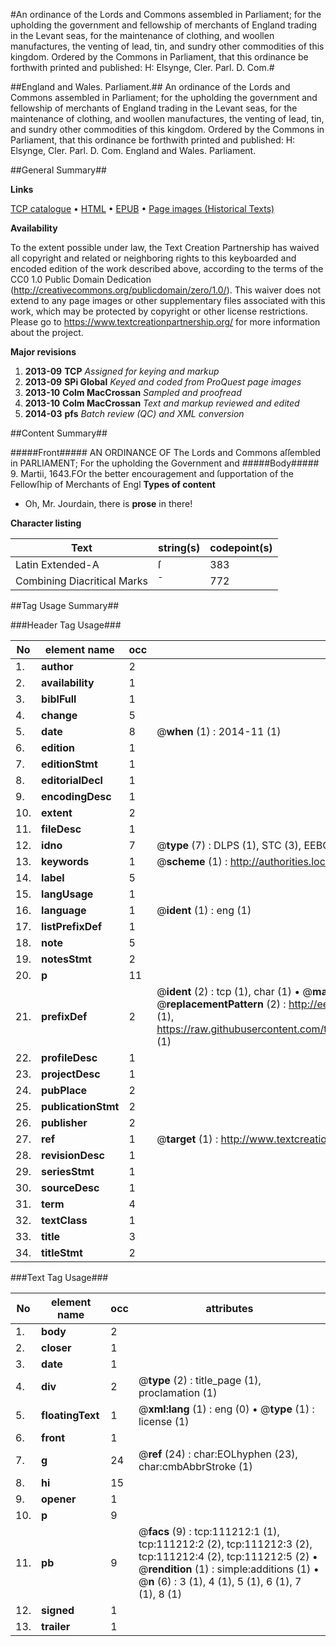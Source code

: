 #An ordinance of the Lords and Commons assembled in Parliament; for the upholding the government and fellowship of merchants of England trading in the Levant seas, for the maintenance of clothing, and woollen manufactures, the venting of lead, tin, and sundry other commodities of this kingdom. Ordered by the Commons in Parliament, that this ordinance be forthwith printed and published: H: Elsynge, Cler. Parl. D. Com.#

##England and Wales. Parliament.##
An ordinance of the Lords and Commons assembled in Parliament; for the upholding the government and fellowship of merchants of England trading in the Levant seas, for the maintenance of clothing, and woollen manufactures, the venting of lead, tin, and sundry other commodities of this kingdom. Ordered by the Commons in Parliament, that this ordinance be forthwith printed and published: H: Elsynge, Cler. Parl. D. Com.
England and Wales. Parliament.

##General Summary##

**Links**

[TCP catalogue](http://www.ota.ox.ac.uk/tcp/)  • 
[HTML](http://tei.it.ox.ac.uk/tcp/Texts-HTML/free/A83/A83288.html)  • 
[EPUB](http://tei.it.ox.ac.uk/tcp/Texts-EPUB/free/A83/A83288.epub) • 
[Page images (Historical Texts)](https://historicaltexts.jisc.ac.uk/eebo-99859146e)

**Availability**

To the extent possible under law, the Text Creation Partnership has waived all copyright and related or neighboring rights to this keyboarded and encoded edition of the work described above, according to the terms of the CC0 1.0 Public Domain Dedication (http://creativecommons.org/publicdomain/zero/1.0/). This waiver does not extend to any page images or other supplementary files associated with this work, which may be protected by copyright or other license restrictions. Please go to https://www.textcreationpartnership.org/ for more information about the project.

**Major revisions**

1. __2013-09__ __TCP__ *Assigned for keying and markup*
1. __2013-09__ __SPi Global__ *Keyed and coded from ProQuest page images*
1. __2013-10__ __Colm MacCrossan__ *Sampled and proofread*
1. __2013-10__ __Colm MacCrossan__ *Text and markup reviewed and edited*
1. __2014-03__ __pfs__ *Batch review (QC) and XML conversion*

##Content Summary##

#####Front#####
AN ORDINANCE OF The Lords and Commons aſſembled in PARLIAMENT; For the upholding the Government and 
#####Body#####
9. Martii, 1643.FOr the better encouragement and ſupportation of the Fellowſhip of Merchants of Engl
**Types of content**

  * Oh, Mr. Jourdain, there is **prose** in there!

**Character listing**


|Text|string(s)|codepoint(s)|
|---|---|---|
|Latin Extended-A|ſ|383|
|Combining             Diacritical Marks|̄|772|

##Tag Usage Summary##

###Header Tag Usage###

|No|element name|occ|attributes|
|---|---|---|---|
|1.|__author__|2||
|2.|__availability__|1||
|3.|__biblFull__|1||
|4.|__change__|5||
|5.|__date__|8| @__when__ (1) : 2014-11 (1)|
|6.|__edition__|1||
|7.|__editionStmt__|1||
|8.|__editorialDecl__|1||
|9.|__encodingDesc__|1||
|10.|__extent__|2||
|11.|__fileDesc__|1||
|12.|__idno__|7| @__type__ (7) : DLPS (1), STC (3), EEBO-CITATION (1), PROQUEST (1), VID (1)|
|13.|__keywords__|1| @__scheme__ (1) : http://authorities.loc.gov/ (1)|
|14.|__label__|5||
|15.|__langUsage__|1||
|16.|__language__|1| @__ident__ (1) : eng (1)|
|17.|__listPrefixDef__|1||
|18.|__note__|5||
|19.|__notesStmt__|2||
|20.|__p__|11||
|21.|__prefixDef__|2| @__ident__ (2) : tcp (1), char (1)  •  @__matchPattern__ (2) : ([0-9\-]+):([0-9IVX]+) (1), (.+) (1)  •  @__replacementPattern__ (2) : http://eebo.chadwyck.com/downloadtiff?vid=$1&page=$2 (1), https://raw.githubusercontent.com/textcreationpartnership/Texts/master/tcpchars.xml#$1 (1)|
|22.|__profileDesc__|1||
|23.|__projectDesc__|1||
|24.|__pubPlace__|2||
|25.|__publicationStmt__|2||
|26.|__publisher__|2||
|27.|__ref__|1| @__target__ (1) : http://www.textcreationpartnership.org/docs/. (1)|
|28.|__revisionDesc__|1||
|29.|__seriesStmt__|1||
|30.|__sourceDesc__|1||
|31.|__term__|4||
|32.|__textClass__|1||
|33.|__title__|3||
|34.|__titleStmt__|2||


###Text Tag Usage###

|No|element name|occ|attributes|
|---|---|---|---|
|1.|__body__|2||
|2.|__closer__|1||
|3.|__date__|1||
|4.|__div__|2| @__type__ (2) : title_page (1), proclamation (1)|
|5.|__floatingText__|1| @__xml:lang__ (1) : eng (0)  •  @__type__ (1) : license (1)|
|6.|__front__|1||
|7.|__g__|24| @__ref__ (24) : char:EOLhyphen (23), char:cmbAbbrStroke (1)|
|8.|__hi__|15||
|9.|__opener__|1||
|10.|__p__|9||
|11.|__pb__|9| @__facs__ (9) : tcp:111212:1 (1), tcp:111212:2 (2), tcp:111212:3 (2), tcp:111212:4 (2), tcp:111212:5 (2)  •  @__rendition__ (1) : simple:additions (1)  •  @__n__ (6) : 3 (1), 4 (1), 5 (1), 6 (1), 7 (1), 8 (1)|
|12.|__signed__|1||
|13.|__trailer__|1||
